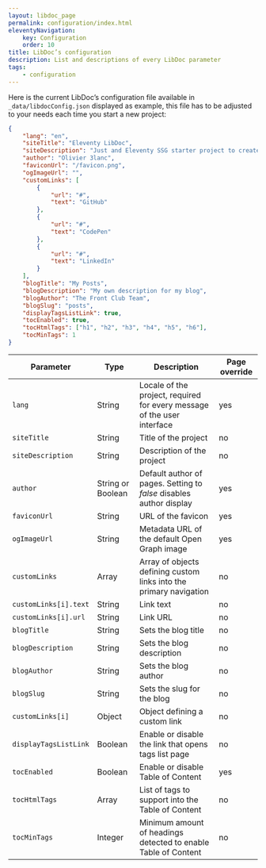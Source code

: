 ```yaml
---
layout: libdoc_page
permalink: configuration/index.html
eleventyNavigation:
    key: Configuration
    order: 10
title: LibDoc’s configuration
description: List and descriptions of every LibDoc parameter
tags:
    - configuration
---
```


Here is the current LibDoc’s configuration file available in `_data/libdocConfig.json` displayed as example, this file has to be adjusted to your needs each time you start a new project:

```json
{
    "lang": "en",
    "siteTitle": "Eleventy LibDoc",
    "siteDescription": "Just and Eleventy SSG starter project to create documentation website",
    "author": "Olivier 3lanc",
    "faviconUrl": "/favicon.png",
    "ogImageUrl": "",
    "customLinks": [
        {
            "url": "#",
            "text": "GitHub"
        },
        {
            "url": "#",
            "text": "CodePen"
        },
        {
            "url": "#",
            "text": "LinkedIn"
        }
    ],
    "blogTitle": "My Posts",
    "blogDescription": "My own description for my blog",
    "blogAuthor": "The Front Club Team",
    "blogSlug": "posts",
    "displayTagsListLink": true,
    "tocEnabled": true,
    "tocHtmlTags": ["h1", "h2", "h3", "h4", "h5", "h6"],
    "tocMinTags": 1
}
```

Parameter | Type | Description | Page override
--- |--- |--- |---
`lang`| String | Locale of the project, required for every message of the user interface | yes
`siteTitle` | String | Title of the project | no
`siteDescription` | String | Description of the project | no
`author` | String or Boolean | Default author of pages. Setting to <var>false</var> disables author display | yes
`faviconUrl` | String | URL of the favicon | yes
`ogImageUrl` | String | Metadata URL of the default Open Graph image | yes
`customLinks` | Array | Array of objects defining custom links into the primary navigation | no
`customLinks[i].text` | String | Link text | no
`customLinks[i].url` | String | Link URL | no
`blogTitle` | String | Sets the blog title | no
`blogDescription` | String | Sets the blog description | no
`blogAuthor` | String | Sets the blog author | no
`blogSlug` | String | Sets the slug for the blog | no
`customLinks[i]` | Object | Object defining a custom link | no
`displayTagsListLink` | Boolean | Enable or disable the link that opens tags list page | no
`tocEnabled` | Boolean | Enable or disable Table of Content | yes
`tocHtmlTags` | Array | List of tags to support into the Table of Content | no
`tocMinTags` | Integer | Minimum amount of headings detected to enable Table of Content | no
